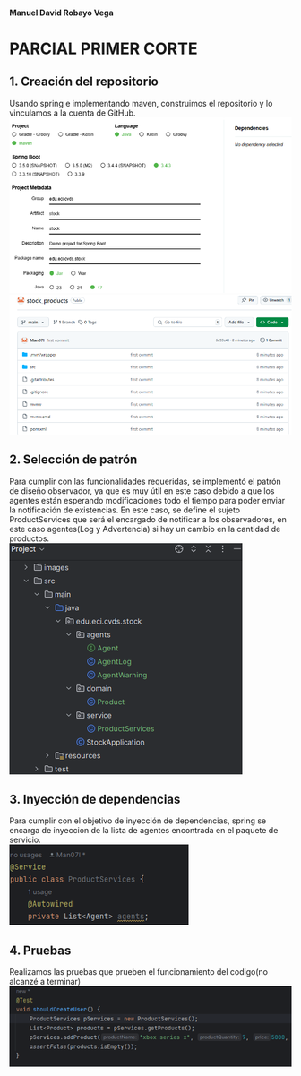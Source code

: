 #### Manuel David Robayo Vega
# PARCIAL PRIMER CORTE
## 1. Creación del repositorio
Usando spring e implementando maven, construimos el repositorio y lo vinculamos a la cuenta de GitHub.   
![image](/images/img1.png)
![image](/images/img2.png)

## 2. Selección de patrón
Para cumplir con las funcionalidades requeridas, se implementó el patrón de diseño observador,
ya que es muy útil en este caso debido a que los agentes están esperando modificaciones todo el
tiempo para poder enviar la notificación de existencias.
En este caso, se define el sujeto ProductServices que será el encargado de notificar a los 
observadores, en este caso agentes(Log y Advertencia) si hay un cambio en la cantidad de productos.  
![image](/images/img3.png)

## 3. Inyección de dependencias
Para cumplir con el objetivo de inyección de dependencias, spring se encarga de inyeccion de la lista
de agentes encontrada en el paquete de servicio.   
![image](/images/img4.png)

## 4. Pruebas
Realizamos las pruebas que prueben el funcionamiento del codigo(no alcanzé a terminar)
![image](/images/img5.png)